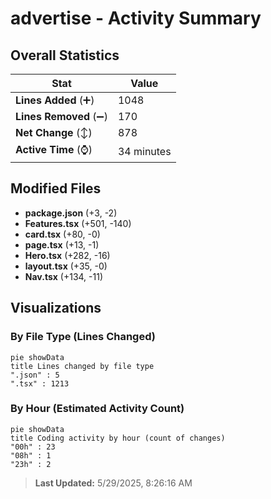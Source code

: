 # advertise - Activity Summary 

## Overall Statistics

| Stat                   | Value                                                             |
| ---------------------- | ----------------------------------------------------------------- |
| **Lines Added** (➕)   | 1048                                          |
| **Lines Removed** (➖) | 170                                        |
| **Net Change** (↕)    | 878                |
| **Active Time** (⌚)   | 34 minutes |


## Modified Files
- **package.json** (+3, -2)
- **Features.tsx** (+501, -140)
- **card.tsx** (+80, -0)
- **page.tsx** (+13, -1)
- **Hero.tsx** (+282, -16)
- **layout.tsx** (+35, -0)
- **Nav.tsx** (+134, -11)

## Visualizations

### By File Type (Lines Changed)

```mermaid
pie showData
title Lines changed by file type
".json" : 5
".tsx" : 1213
```

### By Hour (Estimated Activity Count)

```mermaid
pie showData
title Coding activity by hour (count of changes)
"00h" : 23
"08h" : 1
"23h" : 2
```


> **Last Updated:** 5/29/2025, 8:26:16 AM